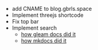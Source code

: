 - add CNAME to blog.gbrls.space
- Implement threejs shortcode
- Fix top bar
- Implement search
    - [how gleam docs did it](https://gleam.run/news/gleam-v0.23-released/)
    -  [how mkdocs did it](https://squidfunk.github.io/mkdocs-material/blog/2021/09/13/search-better-faster-smaller/#search-previews)
